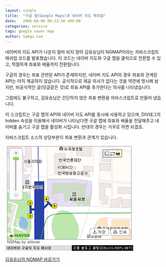 ```yaml
---
layout: single
title:  "구글 맵(Google Maps)과 네이버 지도 매쉬업"
date:   2006-08-08 08:12:30 +09:00
categories: service
tags: google naver map
author: Samgu Lee
---
```

네이버의 지도 API가 나온지 얼마 되지 않아 김유승님이 NGMAP이라는 자바스크립트 매쉬업 코드를 발표했습니다. 이 코드는 네이버 지도와 구글 맵을 클릭으로 전환할 수 있고, 적절하게 좌표와 배율까지 전환됩니다.

구글의 경우는 좌표 관련된 API가 존재하지만, 네이버 지도 API의 경우 좌표와 관계된 API는 아직 제공하지 않습니다. 공식적으로 제공 의사가 없다는 것을 약관에 명시해 놨지만, 비공식적인 글(덧글같은 것)로 좌표 API를 추가한다는 의사를 나타냈습니다.

그럼에도 불구하고, 김유승님은 간단하지 않은 좌표 변환을 자바스크립트로 만들어 냈습니다.

이 스크립트는 구글 맵의 API와 네이버 지도 API를 동시에 사용하고 있으며, DIV태그의 hidden 속성을 이용해서 네이버가 나타났다면 구글 맵에 좌표와 배율을 전달해주고 네이버를 숨기고 구글 맵을 활성화 시킵니다. 반대의 경우는 거꾸로 하면 되겠죠.

자바스크립트 소스의 상당부분이 좌표 변환과 관계가 있습니다.

![구글과 네이버의 지도 매쉬업](/assets/google_naver_meshup.gif)

[김유승님의 NGMAP 바로가기](http://9eye.net/tt/entry/NGMap-v05)
